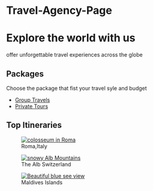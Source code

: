 # Travel-Agency-Page
<!DOCTYPE HTML>
  <html lang="en">
    <head>
      <meta charset="UTF-8">
      <title>Travel Agency Page</title>
      <meta name="description" content="Discover amazing travel">
      </head>
      <body>
      <h1>Explore the world with us</h1>
      <p>offer unforgettable travel experiences across the globe</p>
      <h2>Packages</h2>
      <p>Choose the package that fist your travel syle and budget </p>
<ul>
  <li> <a href="https://www.freecodecamp.org/learn" target="_blank">Group Travels</a>
  </li>
  <li><a href="https://www.freecodecamp.org/learn" target="_blank">Private Tours</a>
   </li>
   </ul>
<h2>Top Itineraries</h2>
<figure> 
  <a href="https://www.freecodecamp.org/learn" target="_blank">
  <img src="https://cdn.freecodecamp.org/curriculum/labs/colosseo.jpg" alt="colosseum in Roma"></a>
  <figcaption>Roma,Italy</figcaption>
</figure>
<figure>
  <a href="https://www.freecodecamp.org/learn" target="_blank">
  <img src="https://cdn.freecodecamp.org/curriculum/labs/alps.jpg" alt="snowy Alb Mountains"></a>
  <figcaption>The Alb Switzerland</figcaption>
</figure>
<figure>
  <a href="https://www.freecodecamp.org/learn" target="_blank">
  <img src="https://cdn.freecodecamp.org/curriculum/labs/sea.jpg" alt="Beautiful blue see view" ></a>
  <figcaption>Maldives Islands</figcaption>
</figure>
</body>
</html>
